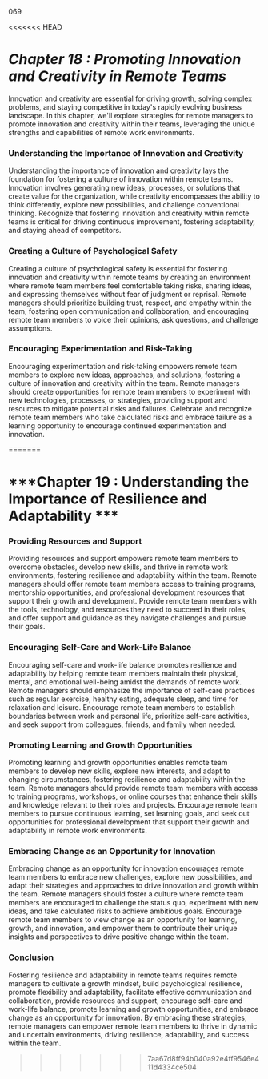 069

<<<<<<< HEAD

# ***Chapter 18 : Promoting Innovation and Creativity in Remote Teams***


Innovation and creativity are essential for driving growth, solving complex problems, and staying competitive in today's rapidly evolving business landscape. In this chapter, we'll explore strategies for remote managers to promote innovation and creativity within their teams, leveraging the unique strengths and capabilities of remote work environments.

### **Understanding the Importance of Innovation and Creativity**

Understanding the importance of innovation and creativity lays the foundation for fostering a culture of innovation within remote teams. Innovation involves generating new ideas, processes, or solutions that create value for the organization, while creativity encompasses the ability to think differently, explore new possibilities, and challenge conventional thinking. Recognize that fostering innovation and creativity within remote teams is critical for driving continuous improvement, fostering adaptability, and staying ahead of competitors.

### **Creating a Culture of Psychological Safety**

Creating a culture of psychological safety is essential for fostering innovation and creativity within remote teams by creating an environment where remote team members feel comfortable taking risks, sharing ideas, and expressing themselves without fear of judgment or reprisal. Remote managers should prioritize building trust, respect, and empathy within the team, fostering open communication and collaboration, and encouraging remote team members to voice their opinions, ask questions, and challenge assumptions.

### **Encouraging Experimentation and Risk-Taking**

Encouraging experimentation and risk-taking empowers remote team members to explore new ideas, approaches, and solutions, fostering a culture of innovation and creativity within the team. Remote managers should create opportunities for remote team members to experiment with new technologies, processes, or strategies, providing support and resources to mitigate potential risks and failures. Celebrate and recognize remote team members who take calculated risks and embrace failure as a learning opportunity to encourage continued experimentation and innovation.

=======
# ***Chapter 19 : Understanding the Importance of Resilience and Adaptability ***

### **Providing Resources and Support**

Providing resources and support empowers remote team members to overcome obstacles, develop new skills, and thrive in remote work environments, fostering resilience and adaptability within the team. Remote managers should offer remote team members access to training programs, mentorship opportunities, and professional development resources that support their growth and development. Provide remote team members with the tools, technology, and resources they need to succeed in their roles, and offer support and guidance as they navigate challenges and pursue their goals.

### **Encouraging Self-Care and Work-Life Balance**

Encouraging self-care and work-life balance promotes resilience and adaptability by helping remote team members maintain their physical, mental, and emotional well-being amidst the demands of remote work. Remote managers should emphasize the importance of self-care practices such as regular exercise, healthy eating, adequate sleep, and time for relaxation and leisure. Encourage remote team members to establish boundaries between work and personal life, prioritize self-care activities, and seek support from colleagues, friends, and family when needed.

### **Promoting Learning and Growth Opportunities**

Promoting learning and growth opportunities enables remote team members to develop new skills, explore new interests, and adapt to changing circumstances, fostering resilience and adaptability within the team. Remote managers should provide remote team members with access to training programs, workshops, or online courses that enhance their skills and knowledge relevant to their roles and projects. Encourage remote team members to pursue continuous learning, set learning goals, and seek out opportunities for professional development that support their growth and adaptability in remote work environments.

### **Embracing Change as an Opportunity for Innovation**

Embracing change as an opportunity for innovation encourages remote team members to embrace new challenges, explore new possibilities, and adapt their strategies and approaches to drive innovation and growth within the team. Remote managers should foster a culture where remote team members are encouraged to challenge the status quo, experiment with new ideas, and take calculated risks to achieve ambitious goals. Encourage remote team members to view change as an opportunity for learning, growth, and innovation, and empower them to contribute their unique insights and perspectives to drive positive change within the team.

### **Conclusion**

Fostering resilience and adaptability in remote teams requires remote managers to cultivate a growth mindset, build psychological resilience, promote flexibility and adaptability, facilitate effective communication and collaboration, provide resources and support, encourage self-care and work-life balance, promote learning and growth opportunities, and embrace change as an opportunity for innovation. By embracing these strategies, remote managers can empower remote team members to thrive in dynamic and uncertain environments, driving resilience, adaptability, and success within the team.
>>>>>>> 7aa67d8ff94b040a92e4ff9546e411d4334ce504
